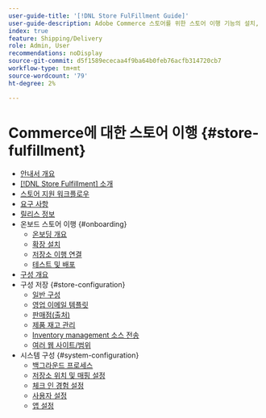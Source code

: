 ```yaml
---
user-guide-title: '[!DNL Store FulFillment Guide]'
user-guide-description: Adobe Commerce 스토어를 위한 스토어 이행 기능의 설치, 구성 및 사용에 대한 자세한 정보입니다.
index: true
feature: Shipping/Delivery
role: Admin, User
recommendations: noDisplay
source-git-commit: d5f1589ececaa4f9ba64b0feb76acfb314720cb7
workflow-type: tm+mt
source-wordcount: '79'
ht-degree: 2%

---
```



# Commerce에 대한 스토어 이행 {#store-fulfillment}

- [안내서 개요](guide-overview.md)
- [ [!DNL Store Fulfillment] 소개](introduction.md)
- [스토어 지원 워크플로우](store-assist-modules.md)
- [요구 사항](solution-requirements.md)
- [릴리스 정보](release-notes.md)
- 온보드 스토어 이행 {#onboarding}
   - [온보딩 개요](onboard.md)
   - [확장 설치](install.md)
   - [저장소 이행 연결](connect-set-up-service.md)
   - [테스트 및 배포](test-and-deploy.md)
- [구성 개요](service-config-settings-overview.md)
- 구성 저장 {#store-configuration}
   - [일반 구성](enable-general.md)
   - [영업 이메일 템플릿](sales-emails.md)
   - [판매점(출처)](merchant-store-configuration.md)
   - [제품 재고 관리](product-stock.md)
   - [Inventory management 소스 전송](inventory-stock-transfer.md)
   - [여러 웹 사이트/범위](multi-site-and-scope-config.md)
- 시스템 구성 {#system-configuration}
   - [백그라운드 프로세스](background-processes.md)
   - [저장소 위치 및 매핑 설정](store-location-map-provider-setup.md)
   - [체크 인 경험 설정](check-in-experience-setup.md)
   - [사용자 설정](user-setup.md)
   - [앱 설정](app-setup.md)

